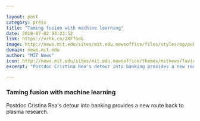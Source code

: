 ```yaml
---

layout: post
category: press
title: "Taming fusion with machine learning"
date: 2018-07-02 04:23:52
link: https://vrhk.co/2KFfGoG
image: http://news.mit.edu/sites/mit.edu.newsoffice/files/styles/og/public/images/2018/cristina-rea-mit-fusion-physics-psfc-00.jpeg
domain: news.mit.edu
author: "MIT News"
icon: http://news.mit.edu/sites/mit.edu.newsoffice/themes/mitnews/favicon.ico
excerpt: "Postdoc Cristina Rea's detour into banking provides a new route back to plasma research."

---
```


### Taming fusion with machine learning

Postdoc Cristina Rea's detour into banking provides a new route back to plasma research.
